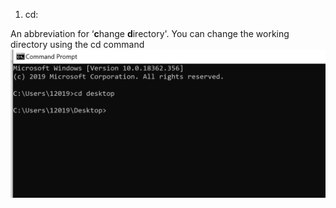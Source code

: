 1. cd:

An abbreviation for ‘**c**hange **d**irectory'.
You can change the working directory using the cd command
![CD Image](/cd.PNG)
